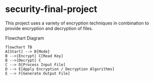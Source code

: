 # security-final-project

This project uses a variety of encryption techniques in combination to provide encryption and decryption of files.

Flowchart Diagram

```mermaid
flowchart TB
A[Start] --> B{Mode}
B -->|Encrypt| C[Read Key]
B -->|Decrypt| C
C --> D[Process Input File]
D --> E[Apply Encryption / Decryption Algorithms]
E --> F[Generate Output File]
```
